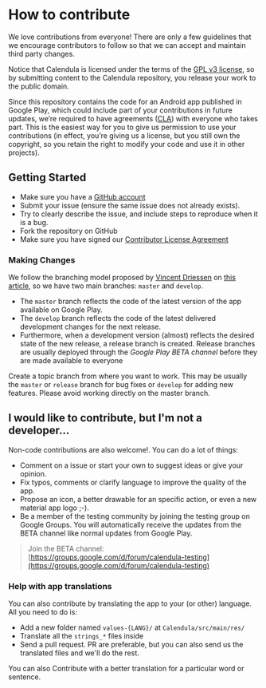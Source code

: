 # How to contribute
We love contributions from everyone! There are only a few guidelines that we encourage contributors to follow so that we can accept and maintain third party  changes.

Notice that Calendula is licensed under the terms of the [GPL v3 license](LICENSE.md), so by submitting content to the Calendula repository, you release your work to the public domain.

Since this repository contains the code for an Android app published in Google Play, which could include part of your contributions in future updates, we’re required to have agreements ([CLA](https://www.clahub.com/agreements/citiususc/calendula)) with everyone who takes part. This is the easiest way for you to give us permission to use your contributions (in effect, you’re giving us a license, but you still own the copyright, so you retain the right to modify your code and use it in other projects).

## Getting Started

 * Make sure you have a [GitHub account](https://github.com/signup/free)
 * Submit your issue (ensure the same issue does not already exists).
 * Try to clearly describe the issue, and include steps to reproduce when it is a bug.
 * Fork the repository on GitHub
 * Make sure you have signed our [Contributor License Agreement](https://www.clahub.com/agreements/citiususc/calendula)


### Making Changes

We follow the branching model proposed by [Vincent
Driessen](http://nvie.com/about/) on [this article](http://nvie.com/posts/a-successful-git-branching-model/), so we have two main branches: `master` and `develop`.

 * The `master` branch reflects the code of the latest version of the app available on Google Play.
 * The `develop` branch reflects the code of the latest delivered development changes for the next release.
 * Furthermore, when a development version (almost) reflects the desired state of the new release, a release branch is created. Release branches are usually deployed through the *Google Play BETA channel* before they are made available to everyone

Create a topic branch from where you want to work. This may be usually the `master` or `release` branch for bug fixes or `develop` for adding new features. Please avoid working directly on the master branch.

## I would like to contribute, but I'm not a developer...
Non-code contributions are also welcome!. You can do a lot of things:

 * Comment on a issue or start your own to suggest ideas or give your opinion.
 * Fix typos, comments or clarify language to improve the quality of the app.
 * Propose an icon, a better drawable for an specific action, or even a new material app logo ;-).
 * Be a member of the testing community by joining the testing group on Google Groups. You will automatically receive the updates from the BETA channel like normal updates from Google Play.

> Join the  BETA channel: [https://groups.google.com/d/forum/calendula-testing](https://groups.google.com/d/forum/calendula-testing)


### Help with app translations
You can also contribute by translating the app to your (or other) language. All you need to do is:

 * Add a new folder named `values-{LANG}/` at `Calendula/src/main/res/`
 * Translate all the `strings_*` files inside
 * Send a pull request. PR are preferable, but you can also send us the translated files and we'll do the rest.

You can also Contribute with a better translation for a particular word or sentence.
